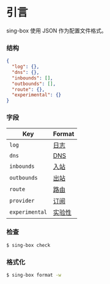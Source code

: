 # 引言

sing-box 使用 JSON 作为配置文件格式。

### 结构

```json
{
  "log": {},
  "dns": {},
  "inbounds": [],
  "outbounds": [],
  "route": {},
  "experimental": {}
}
```

### 字段

| Key            | Format                |
|----------------|-----------------------|
| `log`          | [日志](./log)           |
| `dns`          | [DNS](./dns)          |
| `inbounds`     | [入站](./inbound)       |
| `outbounds`    | [出站](./outbound)      |
| `route`        | [路由](./route)         |
| `provider`     | [订阅](./provider)      |
| `experimental` | [实验性](./experimental) |

### 检查

```bash
$ sing-box check
```

### 格式化

```bash
$ sing-box format -w
```